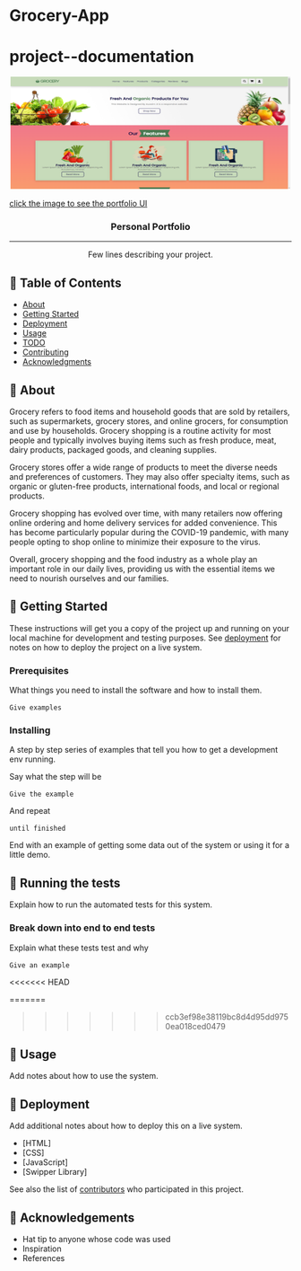 # Grocery-App

# project--documentation

<p align="center">
  <a href="https://auasim.github.io/Grocery-App/" rel="noopener">
 <img width=500px height=200px src="Grocery.png" alt="Project logo">
  <p>click the image to see the portfolio UI</p></a>




<h3 align="center">Personal Portfolio</h3>

---

<p align="center"> Few lines describing your project.
    <br> 
</p>

## 📝 Table of Contents
- [About](#about)
- [Getting Started](#getting_started)
- [Deployment](#deployment)
- [Usage](#usage)
- [TODO](../TODO.md)
- [Contributing](../CONTRIBUTING.md)
- [Acknowledgments](#acknowledgement)

## 🧐 About <a name = "about"></a>
Grocery refers to food items and household goods that are sold by retailers, such as supermarkets, grocery stores, and online grocers, for consumption and use by households. Grocery shopping is a routine activity for most people and typically involves buying items such as fresh produce, meat, dairy products, packaged goods, and cleaning supplies.

Grocery stores offer a wide range of products to meet the diverse needs and preferences of customers. They may also offer specialty items, such as organic or gluten-free products, international foods, and local or regional products.

Grocery shopping has evolved over time, with many retailers now offering online ordering and home delivery services for added convenience. This has become particularly popular during the COVID-19 pandemic, with many people opting to shop online to minimize their exposure to the virus.

Overall, grocery shopping and the food industry as a whole play an important role in our daily lives, providing us with the essential items we need to nourish ourselves and our families.

## 🏁 Getting Started <a name = "getting_started"></a>
These instructions will get you a copy of the project up and running on your local machine for development and testing purposes. See [deployment](#deployment) for notes on how to deploy the project on a live system.

### Prerequisites
What things you need to install the software and how to install them.

```
Give examples
```

### Installing
A step by step series of examples that tell you how to get a development env running.

Say what the step will be

```
Give the example
```

And repeat

```
until finished
```

End with an example of getting some data out of the system or using it for a little demo.

## 🔧 Running the tests <a name = "tests"></a>
Explain how to run the automated tests for this system.

### Break down into end to end tests
Explain what these tests test and why

```
Give an example
```

<<<<<<< HEAD


=======
>>>>>>> ccb3ef98e38119bc8d4d95dd9750ea018ced0479
## 🎈 Usage <a name="usage"></a>
Add notes about how to use the system.

## 🚀 Deployment <a name = "deployment"></a>
Add additional notes about how to deploy this on a live system.



- [HTML]
- [CSS]
- [JavaScript]
- [Swipper Library]



See also the list of [contributors](https://github.com/kylelobo/The-Documentation-Compendium/contributors) who participated in this project.

## 🎉 Acknowledgements <a name = "acknowledgement"></a>
- Hat tip to anyone whose code was used
- Inspiration
- References
